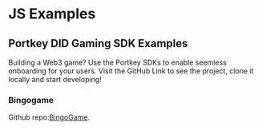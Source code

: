 JS Examples
===============

Portkey DID Gaming SDK Examples
-----------------------------------

Building a Web3 game? Use the Portkey SDKs to enable seemless onboarding for your users. Visit the GitHub Link to see the project, clone it locally and start developing!

### Bingogame

Github repo:[BingoGame](https://github.com/Portkey-Wallet/portkey-bingo-game.git).
